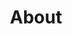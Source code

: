 ---
title: "About"
layout: "about"
url: "/about/"

params:
    ShowShareButtons: false
    ShowReadingTime: false
    ShowWordCount: false
    ShowToc: false
    ShowPostNavLinks: false
---